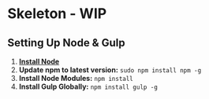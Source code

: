 # Skeleton - WIP
## Setting Up Node & Gulp
1. __[Install Node](https://nodejs.org/download)__
2. __Update npm to latest version:__ `sudo npm install npm -g`
3. __Install Node Modules:__    `npm install`
4. __Install Gulp Globally:__   `npm install gulp -g`
